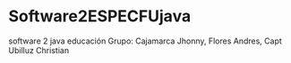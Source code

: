 # Software2ESPECFUjava
software 2 java educación 
Grupo: Cajamarca Jhonny, Flores Andres, Capt Ubilluz Christian
